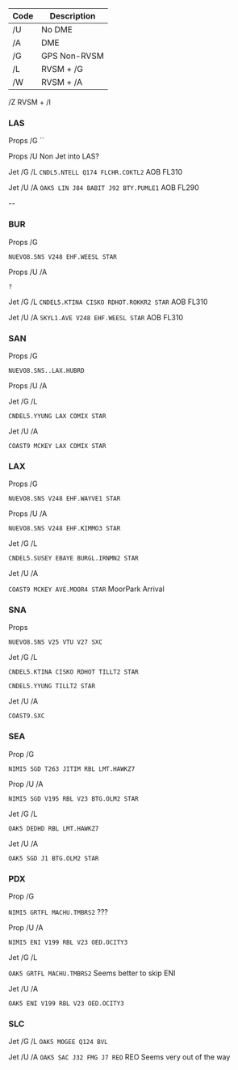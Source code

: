 | Code | Description |
|--| --|
|/U |No DME|
|/A |DME|
|/G |GPS Non-RVSM|
|/L |RVSM + /G|
|/W  |RVSM + /A|
/Z RVSM + /I


### LAS

Props /G
``

Props /U
Non Jet into LAS?

Jet /G /L
```CNDL5.NTELL Q174 FLCHR.COKTL2``` AOB FL310

Jet /U /A
```OAK5 LIN J84 BABIT J92 BTY.PUMLE1``` AOB FL290


--
### BUR

Props /G

```NUEVO8.SNS V248 EHF.WEESL STAR```

Props /U /A

```? ```

Jet /G /L
```CNDEL5.KTINA CISKO RDHOT.ROKKR2 STAR``` AOB FL310

Jet /U /A
```SKYL1.AVE V248 EHF.WEESL STAR``` AOB FL310

### SAN

Props /G

```NUEVO8.SNS..LAX.HUBRD```

Props /U /A
``` ``` 

Jet /G /L

`CNDEL5.YYUNG LAX COMIX STAR`

Jet /U /A

```COAST9 MCKEY LAX COMIX STAR```


### LAX

Props /G

```NUEVO8.SNS V248 EHF.WAYVE1 STAR```

Props /U /A

```NUEVO8.SNS V248 EHF.KIMMO3 STAR```

Jet /G /L

`CNDEL5.SUSEY EBAYE BURGL.IRNMN2 STAR`

Jet /U /A

```COAST9 MCKEY AVE.MOOR4 STAR``` MoorPark Arrival

### SNA

Props

```NUEVO8.SNS V25 VTU V27 SXC```

Jet /G /L

`CNDEL5.KTINA CISKO RDHOT TILLT2 STAR`

`CNDEL5.YYUNG TILLT2 STAR`

Jet /U /A

```COAST9.SXC```

### SEA
Prop /G

```NIMI5 SGD T263 JITIM RBL LMT.HAWKZ7```

Prop /U /A

```NIMI5 SGD V195 RBL V23 BTG.OLM2 STAR``` 

Jet /G /L

```OAK5 DEDHD RBL LMT.HAWKZ7```

Jet /U /A

```OAK5 SGD J1 BTG.OLM2 STAR```

### PDX

Prop /G

```NIMI5 GRTFL MACHU.TMBRS2``` ???

Prop /U /A

```NIMI5 ENI V199 RBL V23 OED.OCITY3``` 

Jet /G /L

```OAK5 GRTFL MACHU.TMBRS2``` Seems better to skip ENI

Jet /U /A

```OAK5 ENI V199 RBL V23 OED.OCITY3```

### SLC

Jet /G /L
```OAK5 MOGEE Q124 BVL```

Jet /U /A
```OAK5 SAC J32 FMG J7 REO``` REO Seems very out of the way
